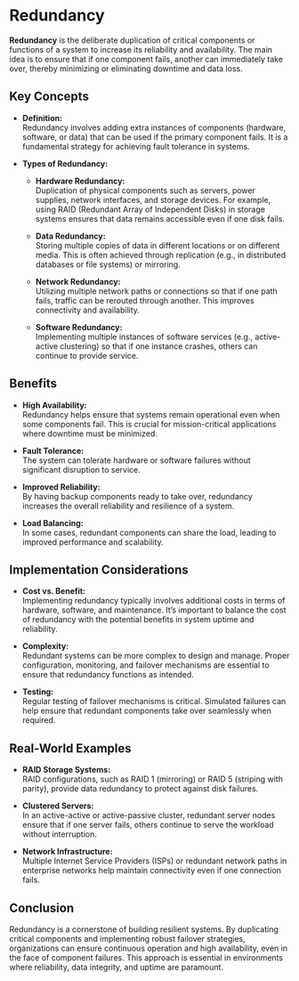 # Redundancy

**Redundancy** is the deliberate duplication of critical components or functions of a system to increase its reliability and availability. The main idea is to ensure that if one component fails, another can immediately take over, thereby minimizing or eliminating downtime and data loss.

## Key Concepts

- **Definition:**  
  Redundancy involves adding extra instances of components (hardware, software, or data) that can be used if the primary component fails. It is a fundamental strategy for achieving fault tolerance in systems.

- **Types of Redundancy:**  
  - **Hardware Redundancy:**  
    Duplication of physical components such as servers, power supplies, network interfaces, and storage devices. For example, using RAID (Redundant Array of Independent Disks) in storage systems ensures that data remains accessible even if one disk fails.
  
  - **Data Redundancy:**  
    Storing multiple copies of data in different locations or on different media. This is often achieved through replication (e.g., in distributed databases or file systems) or mirroring.
  
  - **Network Redundancy:**  
    Utilizing multiple network paths or connections so that if one path fails, traffic can be rerouted through another. This improves connectivity and availability.
  
  - **Software Redundancy:**  
    Implementing multiple instances of software services (e.g., active-active clustering) so that if one instance crashes, others can continue to provide service.

## Benefits

- **High Availability:**  
  Redundancy helps ensure that systems remain operational even when some components fail. This is crucial for mission-critical applications where downtime must be minimized.
  
- **Fault Tolerance:**  
  The system can tolerate hardware or software failures without significant disruption to service.
  
- **Improved Reliability:**  
  By having backup components ready to take over, redundancy increases the overall reliability and resilience of a system.
  
- **Load Balancing:**  
  In some cases, redundant components can share the load, leading to improved performance and scalability.

## Implementation Considerations

- **Cost vs. Benefit:**  
  Implementing redundancy typically involves additional costs in terms of hardware, software, and maintenance. It’s important to balance the cost of redundancy with the potential benefits in system uptime and reliability.
  
- **Complexity:**  
  Redundant systems can be more complex to design and manage. Proper configuration, monitoring, and failover mechanisms are essential to ensure that redundancy functions as intended.
  
- **Testing:**  
  Regular testing of failover mechanisms is critical. Simulated failures can help ensure that redundant components take over seamlessly when required.

## Real-World Examples

- **RAID Storage Systems:**  
  RAID configurations, such as RAID 1 (mirroring) or RAID 5 (striping with parity), provide data redundancy to protect against disk failures.
  
- **Clustered Servers:**  
  In an active-active or active-passive cluster, redundant server nodes ensure that if one server fails, others continue to serve the workload without interruption.
  
- **Network Infrastructure:**  
  Multiple Internet Service Providers (ISPs) or redundant network paths in enterprise networks help maintain connectivity even if one connection fails.


## Conclusion

Redundancy is a cornerstone of building resilient systems. By duplicating critical components and implementing robust failover strategies, organizations can ensure continuous operation and high availability, even in the face of component failures. This approach is essential in environments where reliability, data integrity, and uptime are paramount.

